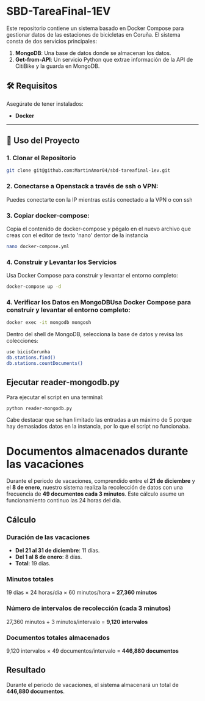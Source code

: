 # SBD-TareaFinal-1EV

Este repositorio contiene un sistema basado en Docker Compose para gestionar datos de las estaciones de bicicletas en Coruña. El sistema consta de dos servicios principales:

1. **MongoDB**: Una base de datos donde se almacenan los datos.
2. **Get-from-API**: Un servicio Python que extrae información de la API de CitiBike y la guarda en MongoDB.

## 🛠️ Requisitos

Asegúrate de tener instalados:

- **Docker** 

---

## 🚀 Uso del Proyecto

### 1. Clonar el Repositorio

```bash
git clone git@github.com:MartinAmor04/sbd-tareafinal-1ev.git
```
### 2. Conectarse a Openstack a través de ssh o VPN:
Puedes conectarte con la IP mientras estás conectado a la VPN o con ssh 
### 3. Copiar docker-compose:
Copia el contenido de docker-compose y pégalo en el nuevo archivo que creas con el editor de texto 'nano' dentor de la instancia
```bash
nano docker-compose.yml
```
### 4. Construir y Levantar los Servicios
Usa Docker Compose para construir y levantar el entorno completo:
```bash
docker-compose up -d
```
### 4. Verificar los Datos en MongoDBUsa Docker Compose para construir y levantar el entorno completo:
```bash
docker exec -it mongodb mongosh
```
Dentro del shell de MongoDB, selecciona la base de datos y revisa las colecciones:
```bash
use bicisCorunha
db.stations.find()
db.stations.countDocuments()
```
## Ejecutar reader-mongodb.py
Para ejecutar el script en una terminal:
```bash
python reader-mongodb.py
```
Cabe destacar que se han limitado las entradas a un máximo de 5 porque hay demasiados datos en la instancia, por lo que el script no funcionaba.
# Documentos almacenados durante las vacaciones

Durante el periodo de vacaciones, comprendido entre el **21 de diciembre** y el **8 de enero**, nuestro sistema realiza la recolección de datos con una frecuencia de **49 documentos cada 3 minutos**. Este cálculo asume un funcionamiento continuo las 24 horas del día.

## Cálculo

### Duración de las vacaciones
- **Del 21 al 31 de diciembre**: 11 días.  
- **Del 1 al 8 de enero**: 8 días.  
- **Total**: 19 días.

### Minutos totales
19 días × 24 horas/día × 60 minutos/hora = **27,360 minutos**

### Número de intervalos de recolección (cada 3 minutos)
27,360 minutos ÷ 3 minutos/intervalo = **9,120 intervalos**

### Documentos totales almacenados
9,120 intervalos × 49 documentos/intervalo = **446,880 documentos**

## Resultado
Durante el periodo de vacaciones, el sistema almacenará un total de **446,880 documentos**.

